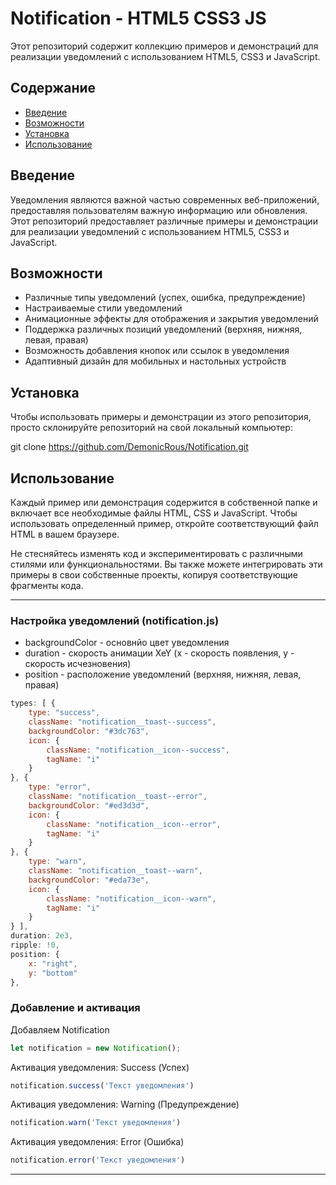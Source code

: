 # Notification - HTML5 CSS3 JS

Этот репозиторий содержит коллекцию примеров и демонстраций для реализации уведомлений с использованием HTML5, CSS3 и JavaScript.

## Содержание

- [Введение](#введение)
- [Возможности](#возможности)
- [Установка](#установка)
- [Использование](#использование)

## Введение

Уведомления являются важной частью современных веб-приложений, предоставляя пользователям важную информацию или обновления. Этот репозиторий предоставляет различные примеры и демонстрации для реализации уведомлений с использованием HTML5, CSS3 и JavaScript.

## Возможности

- Различные типы уведомлений (успех, ошибка, предупреждение)
- Настраиваемые стили уведомлений
- Анимационные эффекты для отображения и закрытия уведомлений
- Поддержка различных позиций уведомлений (верхняя, нижняя, левая, правая)
- Возможность добавления кнопок или ссылок в уведомления
- Адаптивный дизайн для мобильных и настольных устройств

## Установка

Чтобы использовать примеры и демонстрации из этого репозитория, просто склонируйте репозиторий на свой локальный компьютер:


git clone https://github.com/DemonicRous/Notification.git


## Использование

Каждый пример или демонстрация содержится в собственной папке и включает все необходимые файлы HTML, CSS и JavaScript. Чтобы использовать определенный пример, откройте соответствующий файл HTML в вашем браузере.

Не стесняйтесь изменять код и экспериментировать с различными стилями или функциональностями. Вы также можете интегрировать эти примеры в свои собственные проекты, копируя соответствующие фрагменты кода.

____

### Настройка уведомлений (notification.js)

- backgroundColor - основнйо цвет уведомления
- duration - скорость анимации XeY (x - скорость появления, y - скорость исчезновения)
- position - расположение уведомлений (верхняя, нижняя, левая, правая) 

```js
types: [ {
    type: "success",
    className: "notification__toast--success",
    backgroundColor: "#3dc763",
    icon: {
        className: "notification__icon--success",
        tagName: "i"
    }
}, {
    type: "error",
    className: "notification__toast--error",
    backgroundColor: "#ed3d3d",
    icon: {
        className: "notification__icon--error",
        tagName: "i"
    }
}, {
    type: "warn",
    className: "notification__toast--warn",
    backgroundColor: "#eda73e",
    icon: {
        className: "notification__icon--warn",
        tagName: "i"
    }
} ],
duration: 2e3,
ripple: !0,
position: {
    x: "right",
    y: "bottom"
},
```

### Добавление и активация

Добавляем Notification

```js
let notification = new Notification(); 
```

Активация уведомления: Success (Успех)

```js
notification.success('Текст уведомления')
```

Активация уведомления: Warning (Предупреждение)

```js
notification.warn('Текст уведомления')
```

Активация уведомления: Error (Ошибка)

```js
notification.error('Текст уведомления')
```

____


